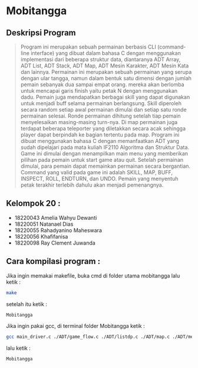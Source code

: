 # **Mobitangga**

## Deskripsi Program

> Program ini merupakan sebuah permainan berbasis CLI (command-line interface) yang dibuat dalam bahasa C dengan menggunakan implementasi dari beberapa struktur data, diantaranya ADT Array, ADT List, ADT Stack, ADT Map, ADT Mesin Karakter, ADT Mesin Kata dan lainnya. 
Permainan ini merupakan sebuah permainan yang serupa dengan ular tangga, namun dalam bentuk satu dimensi dengan jumlah pemain sebanyak dua sampai empat orang. mereka akan berlomba untuk mencapai garis finish yaitu petak N dengan menggunakan dadu. Pemain juga mendapatkan berbagai skill yang dapat digunakan untuk menjadi buff selama permainan berlangsung. Skill diperoleh secara random setiap awal permainan dimulai dan setiap satu ronde permainan selesai. Ronde permainan dihitung setelah tiap pemain menyelesaikan masing-masing turn-nya. Di map permainan juga terdapat beberapa teleporter yang diletakkan secara acak sehingga player dapat berpindah ke bagian tertentu pada map.
Program ini dibuat menggunakan bahasa C dengan memanfaatkan ADT yang sudah dipelajari pada mata kuliah IF2110 Algoritma dan Struktur Data. Game ini dimulai dengan menampilkan main menu yang memberikan pilihan pada pemain untuk start game atau quit. Setelah permainan dimulai, para pemain dapat memainkan permainan secara bergantian. Command yang valid pada game ini adalah SKILL, MAP, BUFF, INSPECT, ROLL, ENDTURN, dan UNDO. Pemain yang menyentuh petak terakhir terlebih dahulu akan menjadi pemenangnya.

## Kelompok 20 :
- 18220043 Amelia Wahyu Dewanti
- 18220051 Natanael Dias
- 18220055 Rahadyanino Maheswara
- 18220056 Khafifanisa
- 18220098 Ray Clement Juwanda

## Cara kompilasi program :
Jika ingin memakai makefile, buka cmd di folder utama mobitangga lalu ketik :
```sh
make
```
setelah itu ketik :
```sh
Mobitangga
```

Jika ingin pakai gcc, di terminal folder Mobitangga ketik :
```sh
gcc main_driver.c ./ADT/game_flow.c ./ADT/listdp.c ./ADT/map.c ./ADT/mesinkar.c ./ADT/mesinkata.c ./ADT/player.c ./ADT/stack.c ./Fungsi/pre.c ./Fungsi/post.c ./Fungsi/roll.c boolean.h -o Mobitangga
```
lalu ketik :
```sh
Mobitangga
```

